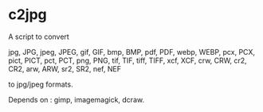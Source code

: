 c2jpg
=====

A script to convert 

jpg, JPG, jpeg, JPEG, gif, GIF, bmp, BMP, pdf, PDF, webp, WEBP, pcx, PCX, pict, PICT, pct, PCT, png, PNG, tif, TIF, tiff, TIFF, xcf, XCF, crw, CRW, cr2, CR2, arw, ARW, sr2, SR2, nef, NEF

to jpg/jpeg formats.


Depends on : gimp, imagemagick, dcraw.


